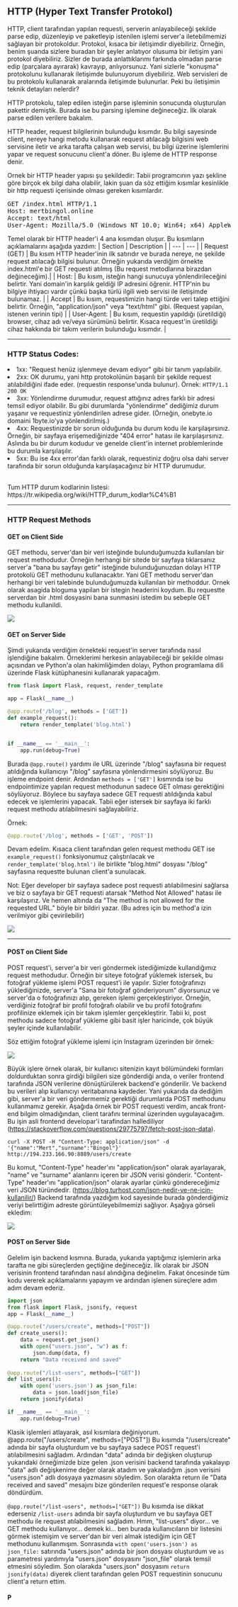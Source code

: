 ## HTTP (Hyper Text Transfer Protokol)</h2>
			
<p>
       HTTP, client tarafından yapılan requesti, serverin anlayabileceği şekilde parse edip, düzenleyip ve paketleyip istenilen işlemi server'a iletebilmemizi sağlayan bir protokoldur. Protokol, kısaca bir iletişimdir diyebiliriz. Örneğin, benim şuanda sizlere buradan bir şeyler anlatıyor olusuma bir iletişim yani protokol diyebiliriz. Sizler de burada anlattıklarımı farkında olmadan parse edip (parçalara ayırarak) kavrayıp, anlıyorsunuz. Yani sizlerle "konuşma" protokolunu kullanarak iletişimde bulunuyorum diyebiliriz. Web servisleri de bu protokolu kullanarak aralarında iletişimde bulunurlar. Peki bu iletişimin teknik detayları nelerdir?
</p

			
<p>HTTP protokolu, talep edilen isteğin parse işleminin sonucunda oluşturulan pakettir demiştik. Burada ise bu parsing işlemine değineceğiz. İlk olarak parse edilen verilere bakalım.</p>
<p>HTTP header, request bilgilerinin bulunduğu kısımdır. Bu bilgi sayesinde client, nereye hangi metodu kullanarak request atılacağı bilgisini web servisine iletir ve arka tarafta çalışan web servisi, bu bilgi üzerine işlemlerini yapar ve request sonucunu client'a döner. Bu işleme de HTTP response denir.</p>

<p>Ornek bir HTTP header yapısı şu şekildedir: Tabii programcının yazı şekline göre birçok ek bilgi daha olabilir, lakin şuan da söz ettiğim kısımlar kesinlikle bir http requesti içerisinde olması gereken kısımlardır.</p>
			
<pre>
GET /index.html HTTP/1.1
Host: mertbingol.online
Accept: text/html
User-Agent: Mozilla/5.0 (Windows NT 10.0; Win64; x64) AppleWebKit/537.36 (KHTML, like Gecko) Chrome/108.0.0.0 Safari/537.36
</pre>
Temel olarak bir HTTP header'i 4 ana kısımdan oluşur. Bu kısımların açıklamalarını aşağıda yazdım:
| Section | Description |
| --- | --- |
| Request (GET) | Bu kısım HTTP header'inin ilk satırıdır ve burada nereye, ne şekilde request atılacağı bilgisi bulunur. Örneğin yukarıda verdiğim örnekte index.html'e bir GET requesti atılmış (Bu request metodlarına birazdan değineceğim).|
| Host: | Bu kısım, isteğin hangi sunucuya yönlendirileceğini belirtir. Yani domain'in karşılık geldiği IP adresini öğrenir. HTTP'nin bu bilgiye ihtiyacı vardır çünkü başka türlü ilgili web servisi ile iletişimde bulunamaz. |
| Accept | Bu kısım, requestimizin hangi türde veri talep ettiğini belirtir. Örneğin, "application/json" veya "text/html" gibi. (Request yapılan, istenen verinin tipi) |
| User-Agent: | Bu kısım, requestin yapıldığı (üretildiği) browser, cihaz adı ve/veya sürümünü belirtir. Kısaca request'in üretildiği cihaz hakkında bir takım verilerin bulunduğu kısımdır. |

<p>

</p>
<hr>

### HTTP Status Codes:
<li>1xx: "Request henüz işlenmeye devam ediyor" gibi bir tanım yapılabilir.</li>
<li>2xx: OK durumu, yani http protokolünün başarılı bir şekilde request atılabildiğini ifade eder. (requestin response'unda bulunur). Örnek: <code>HTTP/1.1 200 OK</code></li>
<li>3xx: Yönlendirme durumudur, request attığınız adres farklı bir adresi temsil ediyor olabilir. Bu gibi durumlarda "yönlendirme" dediğimiz durum yaşanır ve requestiniz yönlendirilen adrese gider. (Örneğin, onebyte.io domaini 1byte.io'ya yönlendirilmiş.)</li>
<li>4xx: Requestinizde bir sorun olduğunda bu durum kodu ile karşılaşırsınız. Örneğin, bir sayfaya erişemediğinizde "404 error" hatası ile karşılaşırsınız. Aslında bu bir durum kodudur ve genelde client'in internet problemlerinde bu durumla karşılaşılır.</li>
<li>5xx: Bu ise 4xx error'dan farklı olarak, requestiniz doğru olsa dahi server tarafında bir sorun olduğunda karşılaşacağınız bir HTTP durumudur.</li>

<br>
<p>Tum HTTP durum kodlarinin listesi: https://tr.wikipedia.org/wiki/HTTP_durum_kodlar%C4%B1</p>
<hr>

### HTTP Request Methods

#### GET on Client Side
<p>GET methodu, server'dan bir veri isteğinde bulunduğumuzda kullanılan bir request methodudur. Örneğin herhangi bir sitede bir sayfaya tıklarsanız server'a "bana bu sayfayı getir" isteğinde bulunduğunuzdan dolayı HTTP protokolü GET methodunu kullanacaktır. Yani GET methodu server'dan herhangi bir veri talebinde bulunduğumuzda kullanılan bir methoddur. Ornek olarak asagida bloguma yapilan bir istegin headerini koydum. Bu requestte serverdan bir .html dosyasini bana sunmasini istedim bu sebeple GET methodu kullanildi.</p>
<img src="https://github.com/mertbingol0/Web-TEchLEarn/blob/main/github'a%20koy%20baba.png"></img>

#### GET on Server Side
Şimdi yukarıda verdiğim örnekteki request'in server tarafında nasıl işlendiğine bakalım. Örneklerimi herkesin anlayabileceği bir şekilde olması açısından ve Python'a olan hakimliğimden dolayı, Python programlama dili üzerinde Flask kütüphanesini kullanarak yapacağım.

```python
from flask import Flask, request, render_template

app = Flask(__name__)

@app.route('/blog', methods = ['GET'])
def example_request():
    return render_template('blog.html')


if __name__ == '__main__':
    app.run(debug=True)
```
Burada ```@app.route()``` yardımı ile URL üzerinde "/blog" sayfasına bir request atıldığında kullanıcıyı "/blog" sayfasına yönlendirmesini söylüyoruz. Bu işleme endpoint denir. Ardından ```methods = ['GET']``` kısmında ise bu endpointimize yapılan request methodunun sadece GET olması gerektiğini söylüyoruz. Böylece bu sayfaya sadece GET requesti atıldığında kabul edecek ve işlemlerini yapacak. Tabii eğer istersek bir sayfaya iki farklı request methodu atılabilmesini sağlayabiliriz.

Örnek:

```python
@app.route('/blog', methods = ['GET', 'POST'])
```
Devam edelim. Kısaca client tarafından gelen request methodu GET ise ```example_request()``` fonksiyonumuz çalıştırılacak ve ```render_template('blog.html')``` ile birlikte "blog.html" dosyası "/blog" sayfasına requestte bulunan client'a sunulacak.

Not: Eğer developer bir sayfaya sadece post requesti atılabilmesini sağlarsa ve biz o sayfaya bir GET requesti atarsak "Method Not Allowed" hatası ile karşılaşırız. Ve hemen altında da "The method is not allowed for the requested URL." böyle bir bildiri yazar. (Bu adres için bu method'a izin verilmiyor gibi çevirilebilir)

<img src="https://github.com/mertbingol0/Web-TEchLEarn/blob/main/Screenshot%20from%202023-01-14%2001-18-01.png"></img>

<hr>

#### POST on Client Side

POST request'i, server'a bir veri göndermek istediğimizde kullandığımız request methodudur. Örneğin bir siteye fotoğraf yüklemek istersek, bu fotoğraf yükleme işlemi POST request'i ile yapılır. Sizler fotoğrafınızı yüklediğinizde, server'a "Sana bir fotoğraf gönderiyorum" diyorsunuz ve server'da o fotoğrafınızı alıp, gereken işlemi gerçekleştiriyor. Örneğin, verdiğiniz fotoğraf bir profil fotoğrafı olabilir ve bu profil fotoğrafını profilinize eklemek için bir takım işlemler gerçekleştirir. Tabii ki, post methodu sadece fotoğraf yükleme gibi basit işler haricinde, çok büyük şeyler içinde kullanılabilir. 

Söz ettiğim fotoğraf yükleme işlemi için Instagram üzerinden bir örnek:

<img src="https://github.com/mertbingol0/Web-TEchLEarn/blob/main/Screenshot%20from%202023-01-16%2001-06-53.png"></img>

Büyük işlere örnek olarak, bir kullanıcı sitenizin kayıt bölümündeki formları doldurduktan sonra girdiği bilgileri size gönderdiği anda, o veriler frontend tarafında JSON verilerine dönüştürülerek backend'e gönderilir. Ve backend bu verileri alıp kullanıcıyı veritabanına kaydeder. Yani yukarıda da dediğim gibi, server'a bir veri göndermemiz gerektiği durumlarda POST methodunu kullanmamız gerekir. Aşağıda örnek bir POST requesti verdim, ancak front-end bilgim olmadığından, client tarafını terminal üzerinden uygulayacağım. Bu işin asli frontend developar'i tarafindan hallediliyor (<a href="https://stackoverflow.com/questions/29775797/fetch-post-json-data">https://stackoverflow.com/questions/29775797/fetch-post-json-data</a>).

```
curl -X POST -H "Content-Type: application/json" -d '{"name":"Mert","surname":"Bingol"}' http://194.233.166.90:8889/users/create
```

Bu komut, "Content-Type" header'ını "application/json" olarak ayarlayarak, "name" ve "surname" alanlarını içeren bir JSON verisi gönderir. "Content-Type" header'ını "application/json" olarak ayarlar çünkü göndereceğimiz veri JSON türündedir. (https://blog.turhost.com/json-nedir-ve-ne-icin-kullanilir/) Backend tarafında yazdığım kod sayesinde burada gönderdiğimiz veriyi belirttiğim adreste görüntüleyebilmemizi sağlıyor. Aşağıya görseli ekledim:

<img src="https://github.com/mertbingol0/Web-TEchLEarn/blob/main/Screenshot%20from%202023-01-16%2001-02-56.png"></img>

#### POST on Server Side

Gelelim işin backend kısmına. Burada, yukarıda yaptığımız işlemlerin arka tarafta ne gibi süreçlerden geçtiğine değineceğiz. İlk olarak bir JSON verisinin frontend tarafından nasıl alındığına değinelim. Fakat öncesinde tüm kodu vererek açıklamalarını yapayım ve ardından işlenen süreçlere adım adım devam ederiz.

```python
import json
from flask import Flask, jsonify, request
app = Flask(__name__)

@app.route("/users/create", methods=["POST"])
def create_users():
    data = request.get_json()
    with open("users.json", "w") as f:
        json.dump(data, f)
    return "Data received and saved"
    
@app.route("/list-users", methods=["GET"])
def list_users():
    with open('users.json') as json_file:
        data = json.load(json_file)
    return jsonify(data)

if __name__ == '__main__':
    app.run(debug=True)
```

Klasik işlemleri atlayarak, asıl kısımlara değiniyorum. @app.route("/users/create", methods=["POST"]) Bu kısımda "/users/create" adında bir sayfa oluşturdum ve bu sayfaya sadece POST request'i atılabilmesini sağladım. Ardından "data" adında bir değişken oluşturup yukarıdaki örneğimizde bize gelen .json verisini backend tarafında yakalayıp "data" adlı değişkenime değer olarak atadım ve yakaladığım .json verisini "users.json" adlı dosyaya yazmasını söyledim. Son olarakta return ile "Data received and saved" mesajını bize gönderilen request'e response olarak döndürdüm.


```@app.route("/list-users", methods=["GET"])``` Bu kısımda ise dikkat ederseniz ```/list-users``` adında bir sayfa oluşturdum ve bu sayfaya GET methodu ile request atılabilmesini sağladım. Hmm, "list-users" diyor... ve GET methodu kullanıyor... demek ki... ben burada kullanıcıların bir listesini görmek istemişim ve server'dan bir veri almak istediğim için GET methodunu kullanmışım. Sonrasında ```with open('users.json') as json_file:``` satırında "users.json" adında bir json dosyası oluşturdum ve ```as``` parametresi yardımıyla "users.json" dosyasını "json_file" olarak temsil etmesini söyledim. Son olarakda "users.json" dosyasını ```return jsonify(data)``` diyerek client tarafından gelen POST requestinin sonucunu client'a return ettim.

#### P
